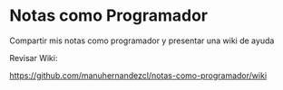 # Notas como Programador
Compartir mis notas como programador y presentar una wiki de ayuda

Revisar Wiki:

https://github.com/manuhernandezcl/notas-como-programador/wiki


